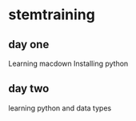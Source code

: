 # stemtraining
## day one
Learning macdown
Installing python
## day two
learning python
and data types
